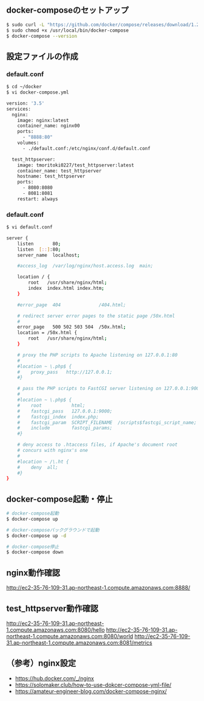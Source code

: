 ## docker-composeのセットアップ
```bash
$ sudo curl -L "https://github.com/docker/compose/releases/download/1.29.2/docker-compose-$(uname -s)-$(uname -m)" -o /usr/local/bin/docker-compose
$ sudo chmod +x /usr/local/bin/docker-compose
$ docker-compose --version
```

## 設定ファイルの作成
### default.conf
```bash
$ cd ~/docker
$ vi docker-compose.yml
```

```bash
version: '3.5'
services:
  nginx:
    image: nginx:latest
    container_name: nginx00
    ports:
      - "8888:80"
    volumes:
      - ./default.conf:/etc/nginx/conf.d/default.conf

  test_httpserver:
    image: tmoritoki0227/test_httpserver:latest
    container_name: test_httpserver
    hostname: test_httpserver
    ports:
      - 8080:8080
      - 8081:8081
    restart: always
```

### default.conf

```bash
$ vi default.conf
```

```bash
server {
    listen       80;
    listen  [::]:80;
    server_name  localhost;

    #access_log  /var/log/nginx/host.access.log  main;

    location / {
        root   /usr/share/nginx/html;
        index  index.html index.htm;
    }

    #error_page  404              /404.html;

    # redirect server error pages to the static page /50x.html
    #
    error_page   500 502 503 504  /50x.html;
    location = /50x.html {
        root   /usr/share/nginx/html;
    }

    # proxy the PHP scripts to Apache listening on 127.0.0.1:80
    #
    #location ~ \.php$ {
    #    proxy_pass   http://127.0.0.1;
    #}

    # pass the PHP scripts to FastCGI server listening on 127.0.0.1:9000
    #
    #location ~ \.php$ {
    #    root           html;
    #    fastcgi_pass   127.0.0.1:9000;
    #    fastcgi_index  index.php;
    #    fastcgi_param  SCRIPT_FILENAME  /scripts$fastcgi_script_name;
    #    include        fastcgi_params;
    #}

    # deny access to .htaccess files, if Apache's document root
    # concurs with nginx's one
    #
    #location ~ /\.ht {
    #    deny  all;
    #}
}
```

## docker-compose起動・停止
```bash
# docker-compose起動
$ docker-compose up

# docker-composeバックグラウンドで起動
$ docker-compose up -d

# docker-compose停止
$ docker-compose down
```

## nginx動作確認
http://ec2-35-76-109-31.ap-northeast-1.compute.amazonaws.com:8888/

## test_httpserver動作確認
http://ec2-35-76-109-31.ap-northeast-1.compute.amazonaws.com:8080/hello
http://ec2-35-76-109-31.ap-northeast-1.compute.amazonaws.com:8080/world
http://ec2-35-76-109-31.ap-northeast-1.compute.amazonaws.com:8081/metrics

## （参考）nginx設定
- https://hub.docker.com/_/nginx
- https://solomaker.club/how-to-use-dokcer-compose-yml-file/
- https://amateur-engineer-blog.com/docker-compose-nginx/
